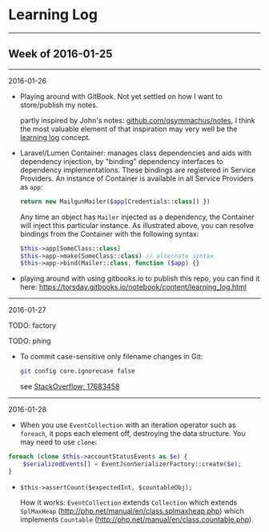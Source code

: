 # Learning Log

---

## Week of 2016-01-25

---

2016-01-26

- Playing around with GitBook. Not yet settled on how I want to store/publish my notes.

  partly inspired by John's notes: [github.com/qsymmachus/notes](https://github.com/qsymmachus/notes), I think the most valuable element of that inspiration may very well be the [learning log](learning_log.md) concept.

- Laravel/Lumen Container: manages class dependencies and aids with dependency injection, by "binding" dependency interfaces to dependency implementations. These bindings are registered in Service Providers. An instance of Container is available in all Service Providers as `app`:

  ```php
  return new MailgunMailer($app[Credentials::class]) })
  ```

  Any time an object has `Mailer` injected as a dependency, the Container will inject this particular instance. As illustrated above, you can resolve bindings from the Container with the following syntax:

  ```php
  $this->app[SomeClass::class]
  $this->app->make(SomeClass::class) // alternate syntax
  $this->app->bind(Mailer::class, function ($app) {}
  ```

- playing around with using gitbooks.io to publish this repo, you can find it here: https://torsday.gitbooks.io/notebook/content/learning_log.html


---

2016-01-27

TODO: factory

TODO: phing

- To commit case-sensitive only filename changes in Git:

  ```bash
  git config core.ignorecase false
  ```

  see [StackOverflow: 17683458](http://stackoverflow.com/questions/17683458/how-do-i-commit-case-sensitive-only-filename-changes-in-git)

---

2016-01-28

- When you use ```EventCollection``` with an iteration operator such as ```foreach```, it pops each element off, destroying the data structure. You may need to use ```clone```:

```php
foreach (clone $this->accountStatusEvents as $e) {
    $serializedEvents[] = EventJsonSerializerFactory::create($e);
}
```

- ```$this->assertCount($expectedInt, $countableObj);```

  How it works: ```EventCollection``` extends ```Collection``` which extends ```SplMaxHeap``` (http://php.net/manual/en/class.splmaxheap.php) which implements ```Countable``` (http://php.net/manual/en/class.countable.php).
